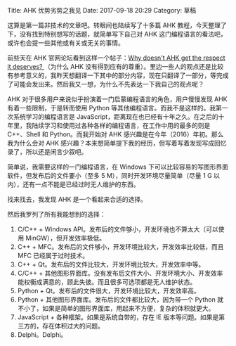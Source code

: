 Title: AHK 优势劣势之我见
Date: 2017-09-18 20:29
Category: 草稿

这算是第一篇非技术的文章吧。转眼间也陆续写了十多篇 AHK 教程，今天整理了下，没有找到特别想写的话题，就简单写下自己对 AHK 这门编程语言的看法吧，或许也会提一些其他或有关或无关的事情。

前些天在 AHK 官网论坛看到这样一个帖子：[Why doesn't AHK get the respect it deserves? ](https://autohotkey.com/board/topic/90892-why-doesnt-ahk-get-the-respect-it-deserves/)（为什么 AHK 没有得到应有的尊重）。里边一些人的观点还是比较有参考意义的，我昨天想翻译一下其中的部分内容，现在只翻译了一部分，等完成了可能会发出来。然后我又一想，为什么不先表达一下我自己的观点呢？

AHK 对于很多用户来说似乎扮演着一门启蒙编程语言的角色，用户慢慢发现 AHK 有着一些限制，于是转而使用 Python 等其他编程语言。而我不是这样的。我第一次系统学习的编程语言是 JavaScript，距离现在也已经有十年之久。在之后的十年里，我陆续学习和使用过各种各样的编程语言，在工作中用的最多的则是 C++、Shell 和 Python。而我开始对 AHK 感兴趣是在今年（2016）年初。那么我为什么会对 AHK 感兴趣？本来想简单提下我的经历，但写着写着发现写成回忆录了，所以还是闲言少叙吧。

简单说，我需要这样的一门编程语言，在 Windows 下可以比较容易的写图形界面软件，但发布后的文件要小（至多 5 M），同时开发环境尽量简单（尽量 1 G 以内），还有一点不能是已经过时无人维护的东西。

找来找去，我发现 AHK 是一个看起来合适的选择。

然后我罗列了所有我能想到的选择：

1. C/C++ + Windows API。发布后的文件够小，开发环境也不算太大（可以使用 MinGW），但开发效率极低。
2. C++ + MFC。发布后的文件够小，开发环境比较大，开发效率比较低，而且 MFC 已经属于过时技术。
3. C++ + Qt。发布后的文件比较大，开发环境比较大，开发效率中等。
4. C/C++ + 其他图形界面库。没有发布后文件大小、开发环境大小、开发效率能权衡成满意的，顾此失彼。而且很多可选项都是无人维护状态。
5. Python + Qt。发布后的文件很大，开发环境比较大，开发效率高。
6. Python + 其他图形界面库。发布后的文件都比较大，因为带一个 Python 就不小了，如果是简单的图形界面库，用起来不方便，复杂的体积就更大。
7. JavaScript + 各种框架。如果是系统自带的，存在 IE 版本等问题。如果是第三方的，存在体积过大的问题。
8. Delphi。Delphi。
